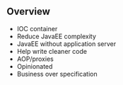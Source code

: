## Overview

* IOC container
* Reduce JavaEE complexity
* JavaEE without application server
* Help write cleaner code
* AOP/proxies
* Opinionated
* Business over specification